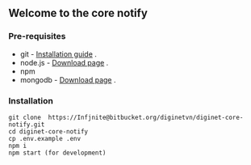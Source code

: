 ## Welcome to the core notify

### Pre-requisites
* git - [Installation guide](https://www.linode.com/docs/development/version-control/how-to-install-git-on-linux-mac-and-windows/) .  
* node.js - [Download page](https://nodejs.org/en/download/) .  
* npm
* mongodb - [Download page](https://www.mongodb.com/download-center/community) .  

### Installation 
``` 
git clone  https://Infjnite@bitbucket.org/diginetvn/diginet-core-notify.git
cd diginet-core-notify
cp .env.example .env
npm i
npm start (for development)
```
